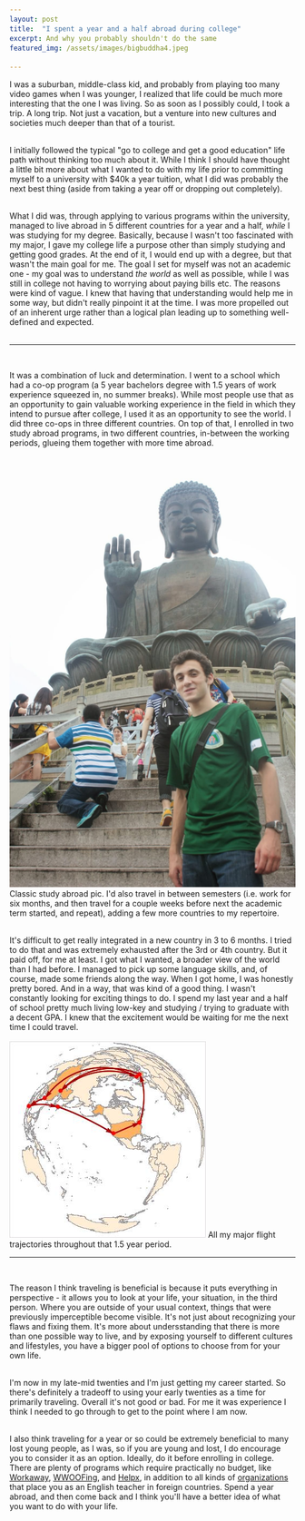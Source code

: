 ```yaml
---
layout: post
title:  "I spent a year and a half abroad during college"
excerpt: And why you probably shouldn't do the same
featured_img: /assets/images/bigbuddha4.jpeg

---
```


I was a suburban, middle-class kid, and probably from playing too many video games when I was younger, I realized that life could be much more interesting that the one I was living. So as soon as I possibly could, I took a trip. A long trip. Not just a vacation, but a venture into new cultures and societies much deeper than that of a tourist.  
<br/>

I initially followed the typical "go to college and get a good education" life path without thinking too much about it. While I think I should have thought a little bit more about what I wanted to do with my life prior to committing myself to a university with $40k a year tuition, what I did was probably the next best thing (aside from taking a year off or dropping out completely).   
<br/>

What I did was, through applying to various programs within the university, managed to live abroad in 5 different countries for a year and a half, *while* I was studying for my degree. Basically, because I wasn't too fascinated with my major, I gave my college life a purpose other than simply studying and getting good grades. At the end of it, I would end up with a degree, but that wasn't the main goal for me. The goal I set for myself was not an academic one - my goal was to understand *the world* as well as possible, while I was still in college not having to worrying about paying bills etc. The reasons were kind of vague. I knew that having that understanding would help me in some way, but didn't really pinpoint it at the time. I was more propelled out of an inherent urge rather than a logical plan leading up to something well-defined and expected.  
<br/>

<hr class="hr2">
<br/>



It was a combination of luck and determination. I went to a school which had a co-op program (a 5 year bachelors degree with 1.5 years of work experience squeezed in, no summer breaks). While most people use that as an opportunity to gain valuable working experience in the field  in which they intend to pursue after college, I used it as an opportunity to see the world. I did three co-ops in three different countries. On top of that, I enrolled in two study abroad programs, in two different countries, in-between the working periods, glueing them together with more time abroad.  
<br/> 
<img src="/assets/images/bigbuddha2.jpeg" class="in-post-img block mx-auto">
<span class="img-caption mb3">Classic study abroad pic.</span>
I'd also travel in between semesters (i.e. work for six months, and then travel for a couple weeks before next the academic term started, and repeat), adding a few more countries to my repertoire.  
<br/>

It's difficult to get really integrated in a new country in 3 to 6 months. I tried to do that and was extremely exhausted after the 3rd or 4th country. But it paid off, for me at least. I got what I wanted, a broader view of the world than I had before. I managed to pick up some language skills, and, of course, made some friends along the way. When I got home, I was honestly pretty bored. And in a way, that was kind of a good thing. I wasn't constantly looking for exciting things to do. I spend my last year and a half of school pretty much living low-key and studying / trying to graduate with a decent GPA. I knew that the excitement would be waiting for me the next time I could travel.   
<br/>
<img src="/assets/images/globe-traversal.jpg" class="in-post-img block mx-auto">
<span class="img-caption mb3">All my major flight trajectories throughout that 1.5 year period.</span>
<hr class="hr2">
<br/>

The reason I think traveling is beneficial is because it puts everything in perspective - it allows you to look at your life, your situation, in the third person. Where you are outside of your usual context, things that were previously imperceptible become visible. It's not just about recognizing your flaws and fixing them. It's more about undersstanding that there is more than one possible way to live, and by exposing yourself to different cultures and lifestyles, you have a bigger pool of options to choose from for your own life.   
<br/>

I'm now in my late-mid twenties and I'm just getting my career started. So there's definitely a tradeoff to using your early twenties as a time for primarily traveling. Overall it's not good or bad. For me it was experience I think I needed to go through to get to the point where I am now.   
<br/>



I also think traveling for a year or so could be extremely beneficial to many lost young people, as I was, so if you are young and lost, I do encourage you to consider it as an option. Ideally, do it before enrolling in college. There are plenty of programs which require practically no budget, like [Workaway](https://www.workaway.info/), [WWOOFing](https://wwoofinternational.org/), and [Helpx](https://www.helpx.net/), in addition to all kinds of [organizations](https://www.teachaway.com/) that place you as an English teacher in foreign countries. Spend a year abroad, and then come back and I think you'll have a better idea of what you want to do with your life.  




